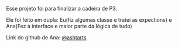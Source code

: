 Esse projeto foi para finalizar a cadeira de P3.

Ele foi feito em dupla: Eu(fiz algumas classe e tratei as expections) e Ana(Fez a interface e maior parte da lógica de tudo)

<p>Link do github de Ana: <a href="https://github.com/ashtarts">@ashtarts </a></p>